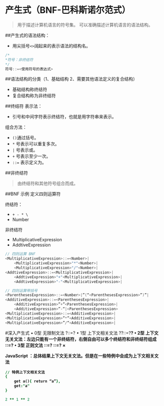 # 产生式（BNF-巴科斯诺尔范式）
> 用于描述计算机语言的符号集。
> 可以准确描述计算机语言的语法结构。

##产生式的语法结构：
* 用尖括号`<>`阔起来的表示语法的结构名。

```c
/*
*符号：非终结符
*/
符号::=<使用符号的表达式>
```

##语法结构的分类（1、基础结构 2、需要其他语法定义的复合结构）
* 基础结构称终结符
* 复合结构称为非终结符

##终结符
表示法：
* 引号和中间字符表示终结符，也就是用字符串来表示。

组合方法：
* `()`通过括号。
* `*` 号表示可以重复多次。
* `|` 号表示或。
* `+` 号表示至少一次。
* `::=` 表示定义为。

##非终结符 
>由终结符和其他符号组合而成。


##BNF 示例
定义四则运算符

终结符：
* `+ - * \`
* Number

非终结符
* MultiplicativeExpression
* AddtiveExpression

```c
// 四则运算 BNF
<MultiplicativeExpression>::=<Number>|
    <MultiplicativeExpression>"*"<Number>|
    <MultiplicativeExpression>"/"<Number>|
<AddtiveExpression>::=<MultiplicativeExpression>|
    <AddtiveExpression>"+"<MultiplicativeExpression>|
    <AddtiveExpression>"-"<MultiplicativeExpression>|

// 四则运算带括号
<ParenthesesExpression>::=<Number>|”(“<ParenthesesExpression>”)”|
<AdditiveExpression>::=<ParenthesesExpression>|
    <AdditiveExpression>”+”<ParenthesesExpression>|
    <AdditiveExpression>”-“|<ParenthesesExpression>
<MultiplicativeExpression>::=<AdditiveExpression>|
<MultiplicativeExpression>”*”<AdditiveExpression>|
<MultiplicativeExpression>”/“<AdditiveExpression>|
```


#深入产生式
• 0型 无限制文法 
     ?::=?
• 1型 上下文相关文法 
     ?<A>?::=?<B>?
• 2型 上下文无关文法：左边只能有一个非终结符，右侧自由可以多个终结符和非终结符组成 
     <A>::=? 
• 3型 正则文法
     <A>::=<A>?
     <A>::=?<A> ×

JavaScript ：总体结果上下文无关文法。但是在一些特例中会成为上下文相关文法

```j
// 特例上下文相关文法
{
    get a(){ return “a”},
    get:"a"
}

2 ** 1 ** 2
```





